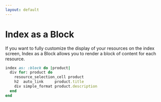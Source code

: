 ```yaml
---
layout: default
---
```

<!--
  WARNING: Please DO NOT edit this file! Update
  source documentation in lib/active_admin/views
  and execute rake yard to regenerate it.
-->

# Index as a Block

If you want to fully customize the display of your resources on the index
screen, Index as a Block allows you to render a block of content for each
resource.

```ruby
index as: :block do |product|
  div for: product do
    resource_selection_cell product
    h2  auto_link     product.title
    div simple_format product.description
  end
end
```

